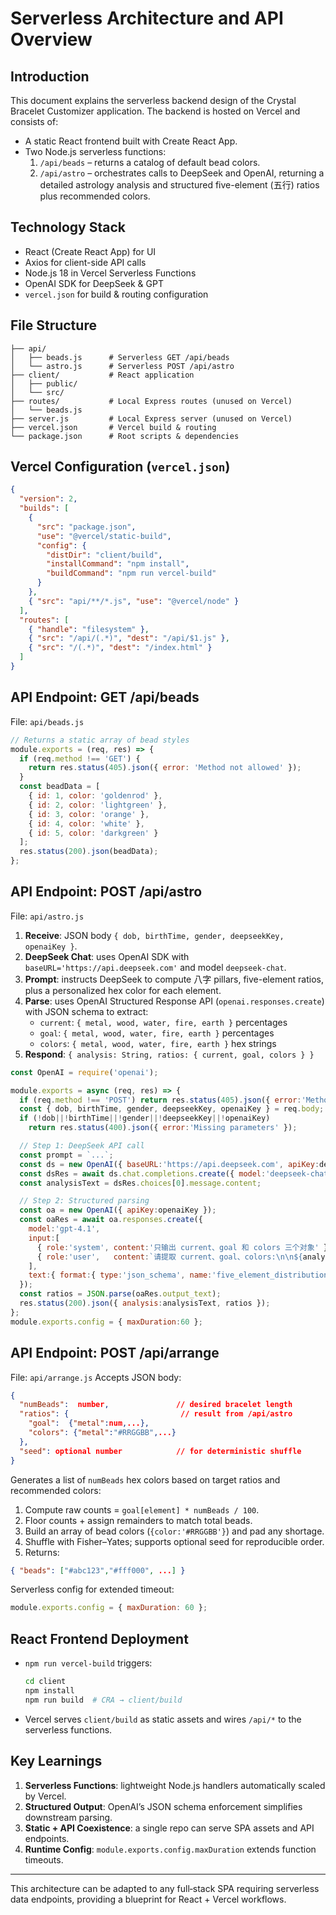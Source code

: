 # Serverless Architecture and API Overview

## Introduction
This document explains the serverless backend design of the Crystal Bracelet Customizer application. The backend is hosted on Vercel and consists of:
- A static React frontend built with Create React App.
- Two Node.js serverless functions:
  1. `/api/beads` – returns a catalog of default bead colors.
  2. `/api/astro` – orchestrates calls to DeepSeek and OpenAI, returning a detailed astrology analysis and structured five-element (五行) ratios plus recommended colors.

## Technology Stack
- React (Create React App) for UI
- Axios for client-side API calls
- Node.js 18 in Vercel Serverless Functions
- OpenAI SDK for DeepSeek & GPT
- `vercel.json` for build & routing configuration

## File Structure
```
├── api/
│   ├── beads.js      # Serverless GET /api/beads
│   └── astro.js      # Serverless POST /api/astro
├── client/           # React application
│   ├── public/
│   └── src/
├── routes/           # Local Express routes (unused on Vercel)
│   └── beads.js
├── server.js         # Local Express server (unused on Vercel)
├── vercel.json       # Vercel build & routing
└── package.json      # Root scripts & dependencies
```

## Vercel Configuration (`vercel.json`)
```json
{
  "version": 2,
  "builds": [
    {
      "src": "package.json",
      "use": "@vercel/static-build",
      "config": {
        "distDir": "client/build",
        "installCommand": "npm install",
        "buildCommand": "npm run vercel-build"
      }
    },
    { "src": "api/**/*.js", "use": "@vercel/node" }
  ],
  "routes": [
    { "handle": "filesystem" },
    { "src": "/api/(.*)", "dest": "/api/$1.js" },
    { "src": "/(.*)", "dest": "/index.html" }
  ]
}
```

## API Endpoint: GET /api/beads
File: `api/beads.js`
```js
// Returns a static array of bead styles
module.exports = (req, res) => {
  if (req.method !== 'GET') {
    return res.status(405).json({ error: 'Method not allowed' });
  }
  const beadData = [
    { id: 1, color: 'goldenrod' },
    { id: 2, color: 'lightgreen' },
    { id: 3, color: 'orange' },
    { id: 4, color: 'white' },
    { id: 5, color: 'darkgreen' }
  ];
  res.status(200).json(beadData);
};
```

## API Endpoint: POST /api/astro
File: `api/astro.js`
1. **Receive**: JSON body `{ dob, birthTime, gender, deepseekKey, openaiKey }`.
2. **DeepSeek Chat**: uses OpenAI SDK with `baseURL='https://api.deepseek.com'` and model `deepseek-chat`.
3. **Prompt**: instructs DeepSeek to compute 八字 pillars, five-element ratios, plus a personalized hex color for each element.
4. **Parse**: uses OpenAI Structured Response API (`openai.responses.create`) with JSON schema to extract:
   - `current`: `{ metal, wood, water, fire, earth }` percentages
   - `goal`: `{ metal, wood, water, fire, earth }` percentages
   - `colors`: `{ metal, wood, water, fire, earth }` hex strings
5. **Respond**: `{ analysis: String, ratios: { current, goal, colors } }`
```js
const OpenAI = require('openai');

module.exports = async (req, res) => {
  if (req.method !== 'POST') return res.status(405).json({ error:'Method Not Allowed' });
  const { dob, birthTime, gender, deepseekKey, openaiKey } = req.body;
  if (!dob||!birthTime||!gender||!deepseekKey||!openaiKey)
    return res.status(400).json({ error:'Missing parameters' });

  // Step 1: DeepSeek API call
  const prompt = `...`;
  const ds = new OpenAI({ baseURL:'https://api.deepseek.com', apiKey:deepseekKey });
  const dsRes = await ds.chat.completions.create({ model:'deepseek-chat', messages:[{role:'system',content:prompt}] });
  const analysisText = dsRes.choices[0].message.content;

  // Step 2: Structured parsing
  const oa = new OpenAI({ apiKey:openaiKey });
  const oaRes = await oa.responses.create({
    model:'gpt-4.1',
    input:[
      { role:'system', content:'只输出 current、goal 和 colors 三个对象' },
      { role:'user',   content:`请提取 current、goal、colors:\n\n${analysisText}` }
    ],
    text:{ format:{ type:'json_schema', name:'five_element_distribution', schema:{/* ... */} }}
  });
  const ratios = JSON.parse(oaRes.output_text);
  res.status(200).json({ analysis:analysisText, ratios });
};
module.exports.config = { maxDuration:60 };
```

## API Endpoint: POST /api/arrange
File: `api/arrange.js`
Accepts JSON body:
```json
{
  "numBeads":  number,               // desired bracelet length
  "ratios": {                         // result from /api/astro
    "goal":  {"metal":num,...},
    "colors": {"metal":"#RRGGBB",...}
  },
  "seed": optional number            // for deterministic shuffle
}
```
Generates a list of `numBeads` hex colors based on target ratios and recommended colors:
1. Compute raw counts = `goal[element] * numBeads / 100`.
2. Floor counts + assign remainders to match total beads.
3. Build an array of bead colors (`{color:'#RRGGBB'}`) and pad any shortage.
4. Shuffle with Fisher–Yates; supports optional seed for reproducible order.
5. Returns:
```json
{ "beads": ["#abc123","#fff000", ...] }
```
Serverless config for extended timeout:
```js
module.exports.config = { maxDuration: 60 };
```

## React Frontend Deployment
- `npm run vercel-build` triggers:
  ```bash
  cd client
  npm install
  npm run build  # CRA → client/build
  ```
- Vercel serves `client/build` as static assets and wires `/api/*` to the serverless functions.

## Key Learnings
1. **Serverless Functions**: lightweight Node.js handlers automatically scaled by Vercel.
2. **Structured Output**: OpenAI’s JSON schema enforcement simplifies downstream parsing.
3. **Static + API Coexistence**: a single repo can serve SPA assets and API endpoints.
4. **Runtime Config**: `module.exports.config.maxDuration` extends function timeouts.

---
This architecture can be adapted to any full‑stack SPA requiring serverless data endpoints, providing a blueprint for React + Vercel workflows.